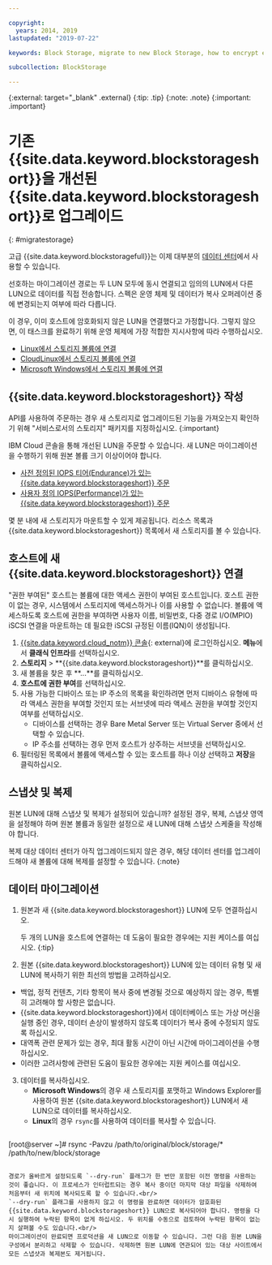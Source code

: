 ```yaml
---

copyright:
  years: 2014, 2019
lastupdated: "2019-07-22"

keywords: Block Storage, migrate to new Block Storage, how to encrypt existing Block Storage,

subcollection: BlockStorage

---
```

{:external: target="_blank" .external}
{:tip: .tip}
{:note: .note}
{:important: .important}

# 기존 {{site.data.keyword.blockstorageshort}}을 개선된 {{site.data.keyword.blockstorageshort}}로 업그레이드
{: #migratestorage}

고급 {{site.data.keyword.blockstoragefull}}는 이제 대부분의 [데이터 센터](/docs/infrastructure/BlockStorage?topic=BlockStorage-selectDC)에서 사용할 수 있습니다.

선호하는 마이그레이션 경로는 두 LUN 모두에 동시 연결되고 임의의 LUN에서 다른 LUN으로 데이터를 직접 전송합니다. 스펙은 운영 체제 및 데이터가 복사 오퍼레이션 중에 변경되는지 여부에 따라 다릅니다.

이 경우, 이미 호스트에 암호화되지 않은 LUN을 연결했다고 가정합니다. 그렇지 않으면, 이 태스크를 완료하기 위해 운영 체제에 가장 적합한 지시사항에 따라 수행하십시오.

- [Linux에서 스토리지 볼륨에 연결](/docs/infrastructure/BlockStorage?topic=BlockStorage-mountingLinux)
- [CloudLinux에서 스토리지 볼륨에 연결](/docs/infrastructure/BlockStorage?topic=BlockStorage-mountingCloudLinux)
- [Microsoft Windows에서 스토리지 볼륨에 연결](/docs/infrastructure/BlockStorage?topic=BlockStorage-mountingWindows)

## {{site.data.keyword.blockstorageshort}} 작성

API를 사용하여 주문하는 경우 새 스토리지로 업그레이드된 기능을 가져오는지 확인하기 위해 "서비스로서의 스토리지" 패키지를 지정하십시오.
{:important}

IBM Cloud 콘솔을 통해 개선된 LUN을 주문할 수 있습니다. 새 LUN은 마이그레이션을 수행하기 위해 원본 볼륨 크기 이상이어야 합니다.

- [사전 정의된 IOPS 티어(Endurance)가 있는 {{site.data.keyword.blockstorageshort}} 주문](/docs/infrastructure/BlockStorage?topic=BlockStorage-orderingthroughConsole#orderingthroughConsoleEndurance)
- [사용자 정의 IOPS(Performance)가 있는 {{site.data.keyword.blockstorageshort}} 주문](/docs/infrastructure/BlockStorage?topic=BlockStorage-orderingthroughConsole#orderingthroughConsolePerformance)

몇 분 내에 새 스토리지가 마운트할 수 있게 제공됩니다. 리소스 목록과 {{site.data.keyword.blockstorageshort}} 목록에서 새 스토리지를 볼 수 있습니다.

## 호스트에 새 {{site.data.keyword.blockstorageshort}} 연결

"권한 부여된" 호스트는 볼륨에 대한 액세스 권한이 부여된 호스트입니다. 호스트 권한이 없는 경우, 시스템에서 스토리지에 액세스하거나 이를 사용할 수 없습니다. 볼륨에 액세스하도록 호스트에 권한을 부여하면 사용자 이름, 비밀번호, 다중 경로 I/O(MPIO) iSCSI 연결을 마운트하는 데 필요한 iSCSI 규정된 이름(IQN)이 생성됩니다.

1. [{{site.data.keyword.cloud_notm}} 콘솔](https://{DomainName}/){: external}에 로그인하십시오. **메뉴**에서 **클래식 인프라**를 선택하십시오.
2. **스토리지** > **{{site.data.keyword.blockstorageshort}}**를 클릭하십시오.
3. 새 볼륨을 찾은 후 **...**를 클릭하십시오.
4. **호스트에 권한 부여**를 선택하십시오.
5. 사용 가능한 디바이스 또는 IP 주소의 목록을 확인하려면 먼저 디바이스 유형에 따라 액세스 권한을 부여할 것인지 또는 서브넷에 따라 액세스 권한을 부여할 것인지 여부를 선택하십시오.
   - 디바이스를 선택하는 경우 Bare Metal Server 또는 Virtual Server 중에서 선택할 수 있습니다.
   - IP 주소를 선택하는 경우 먼저 호스트가 상주하는 서브넷을 선택하십시오.
6. 필터링된 목록에서 볼륨에 액세스할 수 있는 호스트를 하나 이상 선택하고 **저장**을 클릭하십시오.


## 스냅샷 및 복제

원본 LUN에 대해 스냅샷 및 복제가 설정되어 있습니까? 설정된 경우, 복제, 스냅샷 영역을 설정해야 하며 원본 볼륨과 동일한 설정으로 새 LUN에 대해 스냅샷 스케줄을 작성해야 합니다.

복제 대상 데이터 센터가 아직 업그레이드되지 않은 경우, 해당 데이터 센터를 업그레이드해야 새 볼륨에 대해 복제를 설정할 수 있습니다.
{:note}


## 데이터 마이그레이션

1. 원본과 새 {{site.data.keyword.blockstorageshort}} LUN에 모두 연결하십시오.

   두 개의 LUN을 호스트에 연결하는 데 도움이 필요한 경우에는 지원 케이스를 여십시오.
   {:tip}

2. 원본 {{site.data.keyword.blockstorageshort}} LUN에 있는 데이터 유형 및 새 LUN에 복사하기 위한 최선의 방법을 고려하십시오.
  - 백업, 정적 컨텐츠, 기타 항목이 복사 중에 변경될 것으로 예상하지 않는 경우, 특별히 고려해야 할 사항은 없습니다.
  - {{site.data.keyword.blockstorageshort}}에서 데이터베이스 또는 가상 머신을 실행 중인 경우, 데이터 손상이 발생하지 않도록 데이터가 복사 중에 수정되지 않도록 하십시오.
  - 대역폭 관련 문제가 있는 경우, 최대 활동 시간이 아닌 시간에 마이그레이션을 수행하십시오.
  - 이러한 고려사항에 관련된 도움이 필요한 경우에는 지원 케이스를 여십시오.

3. 데이터를 복사하십시오.
   - **Microsoft Windows**의 경우 새 스토리지를 포맷하고 Windows Explorer를 사용하여 원본 {{site.data.keyword.blockstorageshort}} LUN에서 새 LUN으로 데이터를 복사하십시오.
   - **Linux**의 경우 `rsync`를 사용하여 데이터를 복사할 수 있습니다.
   ```
[root@server ~]# rsync -Pavzu /path/to/original/block/storage/* /path/to/new/block/storage
   ```

   경로가 올바르게 설정되도록 `--dry-run` 플래그가 한 번만 포함된 이전 명령을 사용하는 것이 좋습니다. 이 프로세스가 인터럽트되는 경우 복사 중이던 마지막 대상 파일을 삭제하여 처음부터 새 위치에 복사되도록 할 수 있습니다.<br/>
   `--dry-run` 플래그를 사용하지 않고 이 명령을 완료하면 데이터가 암호화된 {{site.data.keyword.blockstorageshort}} LUN으로 복사되어야 합니다. 명령을 다시 실행하여 누락된 항목이 없게 하십시오. 두 위치를 수동으로 검토하여 누락된 항목이 없는지 살펴볼 수도 있습니다.<br/>
   마이그레이션이 완료되면 프로덕션을 새 LUN으로 이동할 수 있습니다. 그런 다음 원본 LUN을 구성에서 분리하고 삭제할 수 있습니다. 삭제하면 원본 LUN에 연관되어 있는 대상 사이트에서 모든 스냅샷과 복제본도 제거됩니다.
